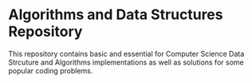 # Algorithms and Data Structures Repository

This repository contains basic and essential for Computer Science Data Strcuture and Algorithms implementations as well as solutions for some popular coding problems.  
